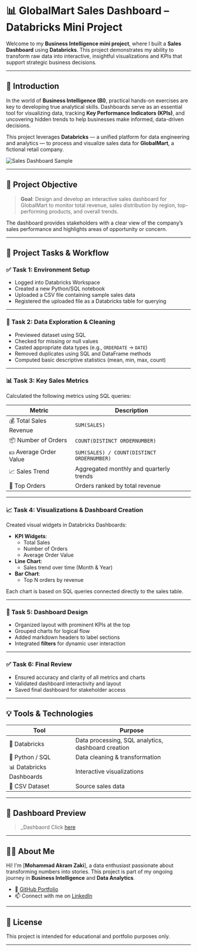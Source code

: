 # 📊 GlobalMart Sales Dashboard – Databricks Mini Project

Welcome to my **Business Intelligence mini project**, where I built a **Sales Dashboard** using **Databricks**. This project demonstrates my ability to transform raw data into interactive, insightful visualizations and KPIs that support strategic business decisions.

---

## 🧠 Introduction

In the world of **Business Intelligence (BI)**, practical hands-on exercises are key to developing true analytical skills. Dashboards serve as an essential tool for visualizing data, tracking **Key Performance Indicators (KPIs)**, and uncovering hidden trends to help businesses make informed, data-driven decisions.

This project leverages **Databricks** — a unified platform for data engineering and analytics — to process and visualize sales data for **GlobalMart**, a fictional retail company.

![Sales Dashboard Sample](https://drive.google.com/file/d/1NeeqhTwC6LUDuqE_Cos0W7QAo5rTUvU2/view?usp=sharing)

---

## 🎯 Project Objective

> **Goal**: Design and develop an interactive sales dashboard for GlobalMart to monitor total revenue, sales distribution by region, top-performing products, and overall trends.

The dashboard provides stakeholders with a clear view of the company’s sales performance and highlights areas of opportunity or concern.

---

## 📂 Project Tasks & Workflow

### ✅ Task 1: Environment Setup
- Logged into Databricks Workspace
- Created a new Python/SQL notebook
- Uploaded a CSV file containing sample sales data
- Registered the uploaded file as a Databricks table for querying

---

### 🧹 Task 2: Data Exploration & Cleaning
- Previewed dataset using SQL
- Checked for missing or null values
- Casted appropriate data types (e.g., `ORDERDATE` → `DATE`)
- Removed duplicates using SQL and DataFrame methods
- Computed basic descriptive statistics (mean, min, max, count)

---

### 📊 Task 3: Key Sales Metrics
Calculated the following metrics using SQL queries:

| Metric | Description |
|--------|-------------|
| 💰 Total Sales Revenue | `SUM(SALES)` |
| 📦 Number of Orders | `COUNT(DISTINCT ORDERNUMBER)` |
| 💵 Average Order Value | `SUM(SALES) / COUNT(DISTINCT ORDERNUMBER)` |
| 📈 Sales Trend | Aggregated monthly and quarterly trends |
| 🥇 Top Orders | Orders ranked by total revenue |

---

### 📈 Task 4: Visualizations & Dashboard Creation
Created visual widgets in Databricks Dashboards:

- **KPI Widgets**:
  - Total Sales
  - Number of Orders
  - Average Order Value
- **Line Chart**:
  - Sales trend over time (Month & Year)
- **Bar Chart**:
  - Top N orders by revenue

Each chart is based on SQL queries connected directly to the sales table.

---

### 🧩 Task 5: Dashboard Design
- Organized layout with prominent KPIs at the top
- Grouped charts for logical flow
- Added markdown headers to label sections
- Integrated **filters** for dynamic user interaction

---

### ✅ Task 6: Final Review
- Ensured accuracy and clarity of all metrics and charts
- Validated dashboard interactivity and layout
- Saved final dashboard for stakeholder access

---

## 💡 Tools & Technologies

| Tool | Purpose |
|------|---------|
| 🔷 Databricks | Data processing, SQL analytics, dashboard creation |
| 🐍 Python / SQL | Data cleaning & transformation |
| 📊 Databricks Dashboards | Interactive visualizations |
| 📁 CSV Dataset | Source sales data |

---

## 📸 Dashboard Preview

> _Dashbaord Click [here](https://drive.google.com/file/d/1NeeqhTwC6LUDuqE_Cos0W7QAo5rTUvU2/view?usp=sharing)

---

## 🙋‍♀️ About Me

Hi! I'm [**Mohammad Akram Zaki**], a data enthusiast passionate about transforming numbers into stories. This project is part of my ongoing journey in **Business Intelligence** and **Data Analytics**.

- 🔗 [GitHub Portfolio](https://github.com/makramzk)
- 📫 Connect with me on [LinkedIn]([https://linkedin.com/in/m-akram-zaki])

---

## 📝 License

This project is intended for educational and portfolio purposes only.

---
